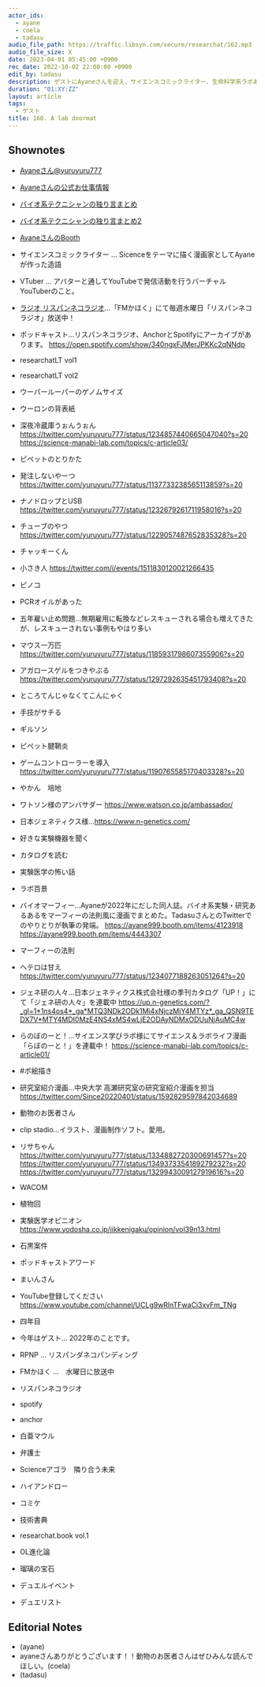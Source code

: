 ```yaml
---
actor_ids:
  - ayane
  - coela
  - tadasu
audio_file_path: https://traffic.libsyn.com/secure/researchat/162.mp3 
audio_file_size: X
date: 2023-04-01 05:45:00 +0900
rec_date: 2022-10-02 22:00:00 +0900
edit_by: tadasu
description: ゲストにAyaneさんを迎え、サイエンスコミックライター、生命科学系ラボあるある、VTuberとしての活動、これからの展開について話し合いました。
duration: "01:XY:ZZ"
layout: article
tags:
  - ゲスト
title: 160. A lab doormat
---
```


## Shownotes
- [Ayaneさん@yuruyuru777](https://twitter.com/yuruyuru777)
- [Ayaneさんの公式お仕事情報](https://twitter.com/i/events/1312948066090008576)
- [バイオ系テクニシャンの独り言まとめ](https://twitter.com/i/events/1155746999687233538)
- [バイオ系テクニシャンの独り言まとめ2](https://twitter.com/i/events/1292632289575223296)
- [AyaneさんのBooth](https://ayane999.booth.pm/)
- サイエンスコミックライター … Sicenceをテーマに描く漫画家としてAyaneが作った造語
- VTuber … アバターと通してYouTubeで発信活動を行うバーチャルYouTuberのこと。
- [ラジオ リスパンネコラジオ](http://fm.kahoku.net/)…「FMかほく」にて毎週水曜日「リスパンネコラジオ」放送中！
- ポッドキャスト…リスパンネコラジオ、AnchorとSpotifyにアーカイブがあります。
https://open.spotify.com/show/340ngxFJMerJPKKc2qNNdp
- researchatLT vol1
- researchatLT vol2
- ウーパールーパーのゲノムサイズ
- ウーロンの背表紙
- 深夜冷蔵庫うぉんうぉん
https://twitter.com/yuruyuru777/status/1234857440665047040?s=20
https://science-manabi-lab.com/topics/c-article03/
- ピペットのとりかた
- 発注しないやーつ
https://twitter.com/yuruyuru777/status/1137733238565113859?s=20
- ナノドロップとUSB
https://twitter.com/yuruyuru777/status/1232679261711958016?s=20
- チューブのやつ
https://twitter.com/yuruyuru777/status/1229057487652835328?s=20
- チャッキーくん
- 小さき人
https://twitter.com/i/events/1511830120021266435
- ピノコ
- PCRオイルがあった
- 五年雇い止め問題…無期雇用に転換などレスキューされる場合も増えてきたが、レスキューされない事例もやはり多い
- マウス一万匹
https://twitter.com/yuruyuru777/status/1185931798607355906?s=20
- アガロースゲルをつきやぶる
https://twitter.com/yuruyuru777/status/1297292635451793408?s=20
- ところてんじゃなくてこんにゃく
- 手技がサチる
- ギルソン
- ピペット腱鞘炎
- ゲームコントローラーを導入
https://twitter.com/yuruyuru777/status/1190765585170403328?s=20
- やかん　培地
- ワトソン様のアンバサダー
https://www.watson.co.jp/ambassador/
- 日本ジェネティクス様…https://www.n-genetics.com/
- 好きな実験機器を聞く
- カタログを読む
- 実験医学の怖い話
- ラボ百景
- バイオマーフィー…Ayaneが2022年にだした同人誌。バイオ系実験・研究あるあるをマーフィーの法則風に漫画でまとめた。TadasuさんとのTwitterでのやりとりが執筆の発端。
https://ayane999.booth.pm/items/4123918
https://ayane999.booth.pm/items/4443307
- マーフィーの法則
- ヘテロは甘え
https://twitter.com/yuruyuru777/status/1234077188263051264?s=20
- ジェネ研の人々…日本ジェネティクス株式会社様の季刊カタログ「UP！」にて「ジェネ研の人々」を連載中
https://up.n-genetics.com/?_gl=1*1ns4os4*_ga*MTQ3NDk2ODk1Mi4xNjczMjY4MTYz*_ga_QSN9TEDX7V*MTY4MDI0MzE4NS4xMS4wLjE2ODAyNDMxODUuNjAuMC4w

- らのぼのーと！…サイエンス学びラボ様にてサイエンス＆ラボライフ漫画「らぼのーと！」を連載中！
https://science-manabi-lab.com/topics/c-article01/
- #ポ絵描き
- 研究室紹介漫画…中央大学 高瀬研究室の研究室紹介漫画を担当
https://twitter.com/Since20220401/status/1592829597842034689
- 動物のお医者さん
- clip stadio…イラスト、漫画制作ソフト。愛用。
- リサちゃん
https://twitter.com/yuruyuru777/status/1334882720300691457?s=20
https://twitter.com/yuruyuru777/status/1349373354189279232?s=20
https://twitter.com/yuruyuru777/status/1329943009127919616?s=20
- WACOM
- 植物回
- 実験医学オピニオン
https://www.yodosha.co.jp/jikkenigaku/opinion/vol39n13.html
- 石黒案件
- ポッドキャストアワード
- まいんさん
- YouTube登録してください
https://www.youtube.com/channel/UCLg9wRlnTFwaCi3xvFm_TNg
- 四年目
- 今年はゲスト… 2022年のことです。
- RPNP … リスパンダネコパンディング
- FMかほく …　水曜日に放送中
- リスパンネコラジオ
- spotify
- anchor
- 白亜マウル
- 弁護士
- Scienceアゴラ　隣り合う未来
- ハイアンドロー
- コミケ
- 技術書典
- researchat.book vol.1 
- OL進化論
- 瑠璃の宝石
- デュエルイベント
- デュエリスト


## Editorial Notes
- (ayane)
- ayaneさんありがとうございます！！動物のお医者さんはぜひみんな読んでほしい。(coela)
- (tadasu)
